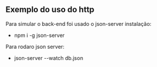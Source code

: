## Exemplo do uso do http

Para simular o back-end foi usado o json-server
instalação:
- npm i -g json-server

Para rodaro json server:
- json-server --watch db.json
